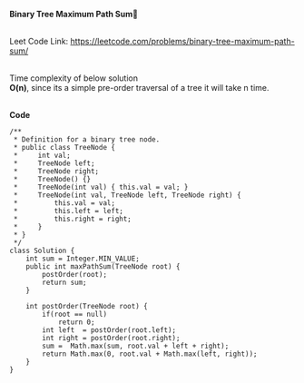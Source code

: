 **Binary Tree Maximum Path Sum🧭**<br><br>

Leet Code Link: https://leetcode.com/problems/binary-tree-maximum-path-sum/ <br><br>

Time complexity of below solution<br>
**O(n)**, since its a simple pre-order traversal of a tree it will take n time. <br><br>

**Code**<br>
```
/**
 * Definition for a binary tree node.
 * public class TreeNode {
 *     int val;
 *     TreeNode left;
 *     TreeNode right;
 *     TreeNode() {}
 *     TreeNode(int val) { this.val = val; }
 *     TreeNode(int val, TreeNode left, TreeNode right) {
 *         this.val = val;
 *         this.left = left;
 *         this.right = right;
 *     }
 * }
 */
class Solution {
    int sum = Integer.MIN_VALUE;
    public int maxPathSum(TreeNode root) {
        postOrder(root);
        return sum;
    }
    
    int postOrder(TreeNode root) {
        if(root == null) 
            return 0;
        int left  = postOrder(root.left);
        int right = postOrder(root.right);
        sum =  Math.max(sum, root.val + left + right);
        return Math.max(0, root.val + Math.max(left, right));
    }
}
```
